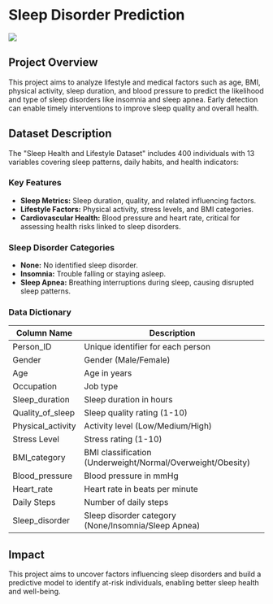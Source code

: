 # Sleep Disorder Prediction  

![](https://images.onlymyhealth.com/imported/images/2021/December/20_Dec_2021/big_sleep.jpg)  

## Project Overview  
This project aims to analyze lifestyle and medical factors such as age, BMI, physical activity, sleep duration, and blood pressure to predict the likelihood and type of sleep disorders like insomnia and sleep apnea. Early detection can enable timely interventions to improve sleep quality and overall health.  

## Dataset Description  
The "Sleep Health and Lifestyle Dataset" includes 400 individuals with 13 variables covering sleep patterns, daily habits, and health indicators:  

### Key Features  
- **Sleep Metrics:** Sleep duration, quality, and related influencing factors.  
- **Lifestyle Factors:** Physical activity, stress levels, and BMI categories.  
- **Cardiovascular Health:** Blood pressure and heart rate, critical for assessing health risks linked to sleep disorders.  

### Sleep Disorder Categories  
- **None:** No identified sleep disorder.  
- **Insomnia:** Trouble falling or staying asleep.  
- **Sleep Apnea:** Breathing interruptions during sleep, causing disrupted sleep patterns.  

### Data Dictionary  
| Column Name      | Description                                |  
|------------------|--------------------------------------------|  
| Person_ID        | Unique identifier for each person         |  
| Gender           | Gender (Male/Female)                     |  
| Age              | Age in years                             |  
| Occupation       | Job type                                 |  
| Sleep_duration   | Sleep duration in hours                  |  
| Quality_of_sleep | Sleep quality rating (1-10)              |  
| Physical_activity| Activity level (Low/Medium/High)         |  
| Stress Level     | Stress rating (1-10)                     |  
| BMI_category     | BMI classification (Underweight/Normal/Overweight/Obesity) |  
| Blood_pressure   | Blood pressure in mmHg                   |  
| Heart_rate       | Heart rate in beats per minute           |  
| Daily Steps      | Number of daily steps                    |  
| Sleep_disorder   | Sleep disorder category (None/Insomnia/Sleep Apnea) |  

## Impact  
This project aims to uncover factors influencing sleep disorders and build a predictive model to identify at-risk individuals, enabling better sleep health and well-being.
